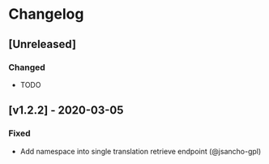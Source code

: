 # Changelog

## [Unreleased]

### Changed

- TODO

## [v1.2.2] - 2020-03-05

### Fixed

- Add namespace into single translation retrieve endpoint (@jsancho-gpl)
